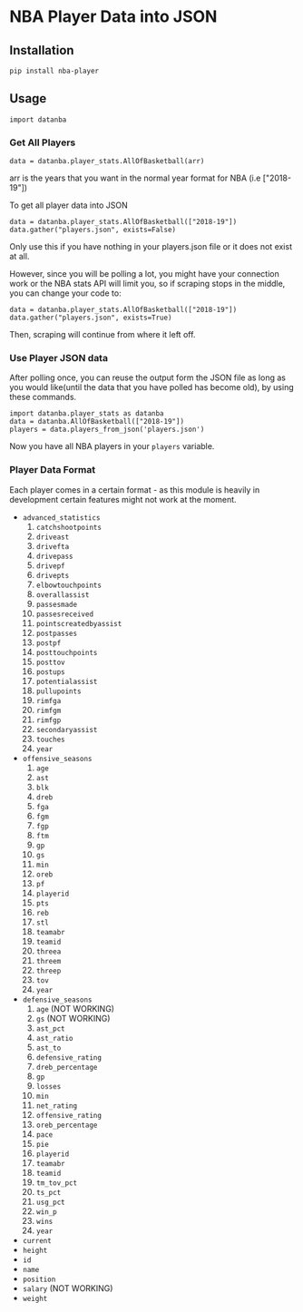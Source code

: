# NBA Player Data into JSON

## Installation
```
pip install nba-player
```

## Usage

```
import datanba
```

### Get All Players
```
data = datanba.player_stats.AllOfBasketball(arr)
```
arr is the years that you want in the normal year format for NBA (i.e ["2018-19"])

To get all player data into JSON

```
data = datanba.player_stats.AllOfBasketball(["2018-19"])
data.gather("players.json", exists=False)
```
Only use this if you have nothing in your players.json file or it does not exist at all.

However, since you will be polling a lot, you might have your connection work or the NBA stats API will limit you, so if scraping stops in the middle, you can change your code to:

```
data = datanba.player_stats.AllOfBasketball(["2018-19"])
data.gather("players.json", exists=True)
```
Then, scraping will continue from where it left off.

### Use Player JSON data

After polling once, you can reuse the output form the JSON file as long as you would like(until the data that you have polled has become old), by using these commands.

```
import datanba.player_stats as datanba
data = datanba.AllOfBasketball(["2018-19"])
players = data.players_from_json('players.json')
```
Now you have all NBA players in your `players` variable.

### Player Data Format
Each player comes in a certain format - as this module is heavily in development certain features might not work at the moment.

* `advanced_statistics`
  1. `catchshootpoints`
  2. `driveast`
  3. `drivefta`
  4. `drivepass`
  5. `drivepf`
  6. `drivepts`
  7. `elbowtouchpoints`
  8. `overallassist`
  9. `passesmade`
  10. `passesreceived`
  11. `pointscreatedbyassist`
  12. `postpasses`
  13. `postpf`
  14. `posttouchpoints`
  15. `posttov`
  16. `postups`
  17. `potentialassist`
  18. `pullupoints`
  19. `rimfga`
  20. `rimfgm`
  21. `rimfgp`
  22. `secondaryassist`
  23. `touches`
  24. `year`
* `offensive_seasons`
  1. `age`
  2. `ast`
  3. `blk`
  4. `dreb`
  5. `fga`
  6. `fgm`
  7. `fgp`
  8. `ftm`
  9. `gp`
  10. `gs`
  11. `min`
  12. `oreb`
  13. `pf`
  14. `playerid`
  15. `pts`
  16. `reb`
  17. `stl`
  18. `teamabr`
  19. `teamid`
  20. `threea`
  21. `threem`
  22. `threep`
  23. `tov`
  24. `year`
* `defensive_seasons`
  1. `age` (NOT WORKING)
  2. `gs` (NOT WORKING)
  3. `ast_pct`
  4. `ast_ratio`
  5. `ast_to`
  6. `defensive_rating`
  7. `dreb_percentage`
  8. `gp`
  9. `losses`
  10. `min`
  11. `net_rating`
  12. `offensive_rating`
  13. `oreb_percentage`
  14. `pace`
  15. `pie`
  16. `playerid`
  17. `teamabr`
  18. `teamid`
  19. `tm_tov_pct`
  20. `ts_pct`
  21. `usg_pct`
  22. `win_p`
  23. `wins`
  24. `year`
* `current`
* `height`
* `id`
* `name`
* `position`
* `salary` (NOT WORKING)
* `weight`



